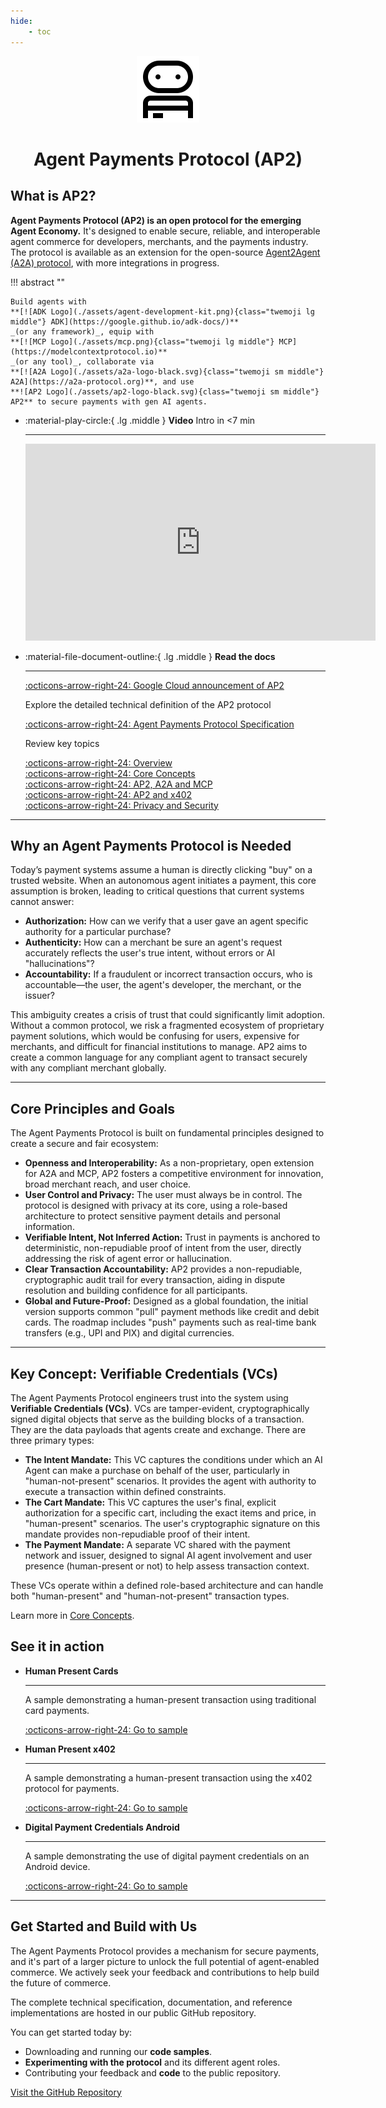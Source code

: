 ```yaml
---
hide:
    - toc
---
```


<!-- markdownlint-disable MD041 -->
<div style="text-align: center;">
  <div class="centered-logo-text-group">
    <img src="assets/ap2-logo-black.svg" alt="Agent Payments Protocol Logo" width="100">
    <h1>Agent Payments Protocol (AP2)</h1>
  </div>
</div>

## What is AP2?

**Agent Payments Protocol (AP2) is an open protocol for the emerging Agent
Economy.** It's designed to enable secure, reliable, and interoperable agent
commerce for developers, merchants, and the payments industry. The protocol is
available as an extension for the open-source
[Agent2Agent (A2A) protocol](https://a2a-protocol.org/), with more integrations
in progress.

<!-- prettier-ignore-start -->
!!! abstract ""

    Build agents with
    **[![ADK Logo](./assets/agent-development-kit.png){class="twemoji lg middle"} ADK](https://google.github.io/adk-docs/)**
    _(or any framework)_, equip with
    **[![MCP Logo](./assets/mcp.png){class="twemoji lg middle"} MCP](https://modelcontextprotocol.io)**
    _(or any tool)_, collaborate via
    **[![A2A Logo](./assets/a2a-logo-black.svg){class="twemoji sm middle"} A2A](https://a2a-protocol.org)**, and use
    **![AP2 Logo](./assets/ap2-logo-black.svg){class="twemoji sm middle"} AP2** to secure payments with gen AI agents.
<!-- prettier-ignore-end -->

<div class="grid cards" markdown>

-   :material-play-circle:{ .lg .middle } **Video** Intro in <7 min

    ***

      <iframe width="560" height="315" src="https://www.youtube.com/embed/yLTp3ic2j5c?si=kfASyAVW8QpzUTho" title="YouTube video player" frameborder="0" allow="accelerometer; autoplay; clipboard-write; encrypted-media; gyroscope; picture-in-picture; web-share" referrerpolicy="strict-origin-when-cross-origin" allowfullscreen></iframe>

-   :material-file-document-outline:{ .lg .middle } **Read the docs**

    ***

    [:octicons-arrow-right-24: Google Cloud announcement of AP2](https://cloud.google.com/blog/products/ai-machine-learning/announcing-agents-to-payments-ap2-protocol)

    Explore the detailed technical definition of the AP2 protocol

    [:octicons-arrow-right-24: Agent Payments Protocol Specification](./specification.md)

    Review key topics

    [:octicons-arrow-right-24: Overview](topics/what-is-ap2.md)<br>
    [:octicons-arrow-right-24: Core Concepts](topics/core-concepts.md)<br>
    [:octicons-arrow-right-24: AP2, A2A and MCP](topics/ap2-a2a-and-mcp.md)<br>
    [:octicons-arrow-right-24: AP2 and x402](topics/ap2-and-x402.md)<br>
    [:octicons-arrow-right-24: Privacy and Security](topics/privacy-and-security.md)<br>

</div>

---

## Why an Agent Payments Protocol is Needed

Today’s payment systems assume a human is directly clicking "buy" on a trusted
website. When an autonomous agent initiates a payment, this core assumption is
broken, leading to critical questions that current systems cannot answer:

-   **Authorization:** How can we verify that a user gave an agent specific
    authority for a particular purchase?
-   **Authenticity:** How can a merchant be sure an agent's request accurately
    reflects the user's true intent, without errors or AI "hallucinations"?
-   **Accountability:** If a fraudulent or incorrect transaction occurs, who is
    accountable—the user, the agent's developer, the merchant, or the issuer?

This ambiguity creates a crisis of trust that could significantly limit
adoption. Without a common protocol, we risk a fragmented ecosystem of
proprietary payment solutions, which would be confusing for users, expensive for
merchants, and difficult for financial institutions to manage. AP2 aims to
create a common language for any compliant agent to transact securely with any
compliant merchant globally.

---

## Core Principles and Goals

The Agent Payments Protocol is built on fundamental principles designed to
create a secure and fair ecosystem:

-   **Openness and Interoperability:** As a non-proprietary, open extension for
    A2A and MCP, AP2 fosters a competitive environment for innovation, broad
    merchant reach, and user choice.
-   **User Control and Privacy:** The user must always be in control. The
    protocol is designed with privacy at its core, using a role-based
    architecture to protect sensitive payment details and personal information.
-   **Verifiable Intent, Not Inferred Action:** Trust in payments is anchored to
    deterministic, non-repudiable proof of intent from the user, directly
    addressing the risk of agent error or hallucination.
-   **Clear Transaction Accountability:** AP2 provides a non-repudiable,
    cryptographic audit trail for every transaction, aiding in dispute
    resolution and building confidence for all participants.
-   **Global and Future-Proof:** Designed as a global foundation, the initial
    version supports common "pull" payment methods like credit and debit cards.
    The roadmap includes "push" payments such as real-time bank transfers (e.g.,
    UPI and PIX) and digital currencies.

---

## Key Concept: Verifiable Credentials (VCs)

The Agent Payments Protocol engineers trust into the system using **Verifiable
Credentials (VCs)**. VCs are tamper-evident, cryptographically signed digital
objects that serve as the building blocks of a transaction. They are the data
payloads that agents create and exchange. There are three primary types:

-   **The Intent Mandate:** This VC captures the conditions under which an AI
    Agent can make a purchase on behalf of the user, particularly in
    "human-not-present" scenarios. It provides the agent with authority to
    execute a transaction within defined constraints.
-   **The Cart Mandate:** This VC captures the user's final, explicit
    authorization for a specific cart, including the exact items and price, in
    "human-present" scenarios. The user's cryptographic signature on this
    mandate provides non-repudiable proof of their intent.
-   **The Payment Mandate:** A separate VC shared with the payment network and
    issuer, designed to signal AI agent involvement and user presence
    (human-present or not) to help assess transaction context.

These VCs operate within a defined role-based architecture and can handle both
"human-present" and "human-not-present" transaction types.

Learn more in [Core Concepts](topics/core-concepts.md).

## See it in action

<div class="grid cards" markdown>

-   **Human Present Cards**

    ***

    A sample demonstrating a human-present transaction using traditional card
    payments.

    [:octicons-arrow-right-24: Go to sample](https://github.com/google-agentic-commerce/AP2/tree/main/samples/python/scenarios/a2a/human-present/cards/)

-   **Human Present x402**

    ***

    A sample demonstrating a human-present transaction using the x402 protocol
    for payments.

    [:octicons-arrow-right-24: Go to sample](https://github.com/google-agentic-commerce/AP2/tree/main/samples/python/scenarios/a2a/human-present/x402/)

-   **Digital Payment Credentials Android**

    ***

    A sample demonstrating the use of digital payment credentials on an Android
    device.

    [:octicons-arrow-right-24: Go to sample](https://github.com/google-agentic-commerce/AP2/tree/main/samples/android/scenarios/digital-payment-credentials/run.sh)

</div>

---

## Get Started and Build with Us

The Agent Payments Protocol provides a mechanism for secure payments, and it's
part of a larger picture to unlock the full potential of agent-enabled commerce.
We actively seek your feedback and contributions to help build the future of
commerce.

The complete technical specification, documentation, and reference
implementations are hosted in our public GitHub repository.

You can get started today by:

-   Downloading and running our **code samples**.
-   **Experimenting with the protocol** and its different agent roles.
-   Contributing your feedback and **code** to the public repository.

[Visit the GitHub Repository](https://github.com/google-agentic-commerce/AP2)
